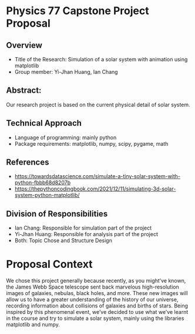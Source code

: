 # Physics 77 Capstone Project Proposal

## Overview
- Title of the Research: Simulation of a solar system with animation using matplotlib
- Group member: Yi-Jhan Huang, Ian Chang

## Abstract:
Our research project is based on the current physical detail of solar system.

## Technical Approach 
- Language of programming: mainly python
- Package requirements: matplotlib, numpy, scipy, pygame, math

## References
- https://towardsdatascience.com/simulate-a-tiny-solar-system-with-python-fbbb68d8207b 
- https://thepythoncodingbook.com/2021/12/11/simulating-3d-solar-system-python-matplotlib/ 

## Division of Responsibilities
- Ian Chang: Responsible for simulation part of the project
- Yi-Jhan Huang: Responsible for analysis part of the project
- Both: Topic Chose and Structure Design



# Proposal Context

We chose this project generally because recently, as you might’ve known, the James Webb Space telescope sent back marvelous high-resolution images of galaxies, nebulas, black holes, and more. These new images will allow us to have a greater understanding of the history of our universe, recording information about collisions of galaxies and births of stars. Being inspired by this phenomenal event, we’ve decided to use what we’ve learnt in the course and try to simulate a solar system, mainly using the libraries matplotlib and numpy.
	